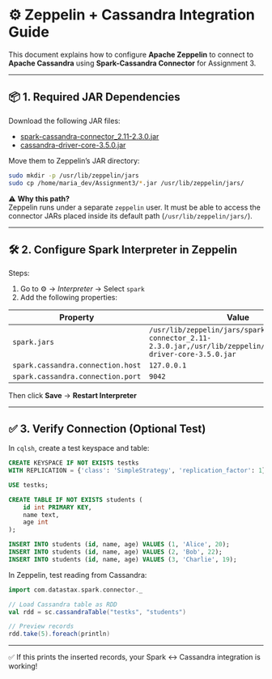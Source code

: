# ⚙️ Zeppelin + Cassandra Integration Guide

This document explains how to configure **Apache Zeppelin** to connect to **Apache Cassandra** using **Spark-Cassandra Connector** for Assignment 3.

---

## 📦 1. Required JAR Dependencies

Download the following JAR files:

- [spark-cassandra-connector_2.11-2.3.0.jar](https://repo1.maven.org/maven2/com/datastax/spark/spark-cassandra-connector_2.11/2.3.0/spark-cassandra-connector_2.11-2.3.0.jar)
- [cassandra-driver-core-3.5.0.jar](https://repo1.maven.org/maven2/com/datastax/cassandra/cassandra-driver-core/3.5.0/cassandra-driver-core-3.5.0.jar)

Move them to Zeppelin’s JAR directory:

```bash
sudo mkdir -p /usr/lib/zeppelin/jars
sudo cp /home/maria_dev/Assignment3/*.jar /usr/lib/zeppelin/jars/
```

⚠️ **Why this path?**  
Zeppelin runs under a separate `zeppelin` user. It must be able to access the connector JARs placed inside its default path (`/usr/lib/zeppelin/jars/`).

---

## 🛠 2. Configure Spark Interpreter in Zeppelin

Steps:

1. Go to ⚙️ → *Interpreter* → Select `spark`
2. Add the following properties:

| Property | Value |
|----------|-------|
| `spark.jars` | `/usr/lib/zeppelin/jars/spark-cassandra-connector_2.11-2.3.0.jar,/usr/lib/zeppelin/jars/cassandra-driver-core-3.5.0.jar` |
| `spark.cassandra.connection.host` | `127.0.0.1` |
| `spark.cassandra.connection.port` | `9042` |

Then click **Save** → **Restart Interpreter**

---

## ✅ 3. Verify Connection (Optional Test)

In `cqlsh`, create a test keyspace and table:

```sql
CREATE KEYSPACE IF NOT EXISTS testks 
WITH REPLICATION = {'class': 'SimpleStrategy', 'replication_factor': 1};

USE testks;

CREATE TABLE IF NOT EXISTS students (
    id int PRIMARY KEY,
    name text,
    age int
);

INSERT INTO students (id, name, age) VALUES (1, 'Alice', 20);
INSERT INTO students (id, name, age) VALUES (2, 'Bob', 22);
INSERT INTO students (id, name, age) VALUES (3, 'Charlie', 19);
```

In Zeppelin, test reading from Cassandra:

```scala
import com.datastax.spark.connector._

// Load Cassandra table as RDD
val rdd = sc.cassandraTable("testks", "students")

// Preview records
rdd.take(5).foreach(println)
```

---

✅ If this prints the inserted records, your Spark ↔ Cassandra integration is working!
